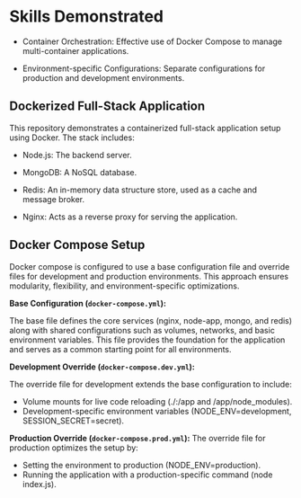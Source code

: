 # Skills Demonstrated

- Container Orchestration: Effective use of Docker Compose to manage multi-container applications.

- Environment-specific Configurations: Separate configurations for production and development environments.


## Dockerized Full-Stack Application

This repository demonstrates a containerized full-stack application setup using Docker. The stack includes:

- Node.js: The backend server.

- MongoDB: A NoSQL database.

- Redis: An in-memory data structure store, used as a cache and message broker.

- Nginx: Acts as a reverse proxy for serving the application.

## Docker Compose Setup 

Docker compose is configured to use a base configuration file and override files for development and production environments. This approach ensures modularity, flexibility, and environment-specific optimizations.

**Base Configuration (`docker-compose.yml`):**

The base file defines the core services (nginx, node-app, mongo, and redis) along with shared configurations such as volumes, networks, and basic environment variables. This file provides the foundation for the application and serves as a common starting point for all environments.

**Development Override (`docker-compose.dev.yml`):**

The override file for development extends the base configuration to include:

- Volume mounts for live code reloading (./:/app and /app/node_modules).
- Development-specific environment variables (NODE_ENV=development, SESSION_SECRET=secret).

**Production Override (`docker-compose.prod.yml`):**
The override file for production optimizes the setup by:

- Setting the environment to production (NODE_ENV=production).
- Running the application with a production-specific command (node index.js).